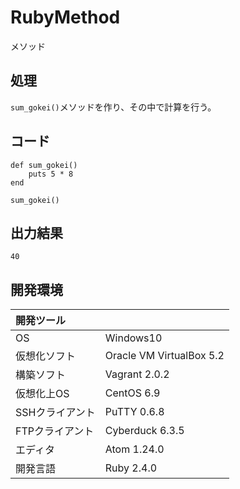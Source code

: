 # RubyMethod
メソッド

## 処理
`sum_gokei()`メソッドを作り、その中で計算を行う。

## コード
```
def sum_gokei()
    puts 5 * 8
end

sum_gokei()
```

## 出力結果  
```
40
```
  
## 開発環境
| 開発ツール |  |
|:-|:-|
| OS | Windows10 |
| 仮想化ソフト | Oracle VM VirtualBox 5.2 |
| 構築ソフト | Vagrant 2.0.2 |
| 仮想化上OS | CentOS 6.9 |
| SSHクライアント | PuTTY 0.6.8 |
| FTPクライアント | Cyberduck 6.3.5 |
| エディタ | Atom 1.24.0 |
| 開発言語 | Ruby 2.4.0 |
